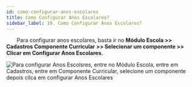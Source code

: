 ```yaml
---
id: como-configurar-anos-escolares
title: Como Configurar Anos Escolares?
sidebar_label: 19. Como Configurar Anos Escolares?
---
```

&nbsp;&nbsp;&nbsp;&nbsp;&nbsp;&nbsp;&nbsp;Para configurar anos escolares, basta ir no **Módulo Escola >> Cadastros Componente Curricular >> Selecionar um componente >> Clicar em Configurar Anos Escolares.**

![Para configurar Anos Escolsres, entre no Módulo Escola, entre em Cadastros, entre em Componente Curricular, selecione um componente depois cilca em configurar Anos Escolares](../img/treinamento-gif/como_configurar_Anos_Escolares.gif)